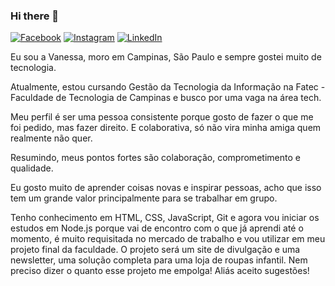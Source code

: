 ### Hi there 👋

[![Facebook](https://img.shields.io/badge/-Facebook-1877F2?style=flat-square&logo=Facebook&logoColor=white&link=https://www.facebook.com/vanessa.pondiandemedeiros/)](https://www.facebook.com/vanessa.pondiandemedeiros/) [![Instagram](https://img.shields.io/badge/-Instagram-E4405F?style=flat-square&logo=Instagram&logoColor=white&link=https://www.instagram.com/vanessa_pm_85/)](https://www.instagram.com/vanessa_pm_85/) [![LinkedIn](https://img.shields.io/badge/-LinkedIn-0077B5?style=flat-square&logo=LinkedIn&logoColor=white&link=https://www.linkedin.com/in/vanessa-pondian-de-medeiros/)](https://www.linkedin.com/in/vanessa-pondian-de-medeiros/)

Eu sou a Vanessa, moro em Campinas, São Paulo e sempre gostei muito de tecnologia. 

Atualmente, estou cursando Gestão da Tecnologia da Informação na Fatec - Faculdade de Tecnologia de Campinas e busco por uma vaga na área tech.

Meu perfil é ser uma pessoa consistente porque gosto de fazer o que me foi pedido, mas fazer direito. E colaborativa, só não vira minha amiga quem realmente não quer.

Resumindo, meus pontos fortes são colaboração, comprometimento e qualidade.

Eu gosto muito de aprender coisas novas e inspirar pessoas, acho que isso tem um grande valor principalmente para se trabalhar em grupo.

Tenho conhecimento em HTML, CSS, JavaScript, Git e agora vou iniciar os estudos em Node.js porque vai de encontro com o que já aprendi até o momento, é muito requisitada no mercado de trabalho e vou utilizar em meu projeto final da faculdade. O projeto será um site de divulgação e uma newsletter, uma solução completa para uma loja de roupas infantil. Nem preciso dizer o quanto esse projeto me empolga! Aliás aceito sugestões!
